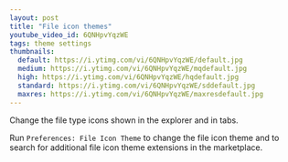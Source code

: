 ```yaml
---
layout: post
title: "File icon themes"
youtube_video_id: 6QNHpvYqzWE
tags: theme settings
thumbnails:
  default: https://i.ytimg.com/vi/6QNHpvYqzWE/default.jpg
  medium: https://i.ytimg.com/vi/6QNHpvYqzWE/mqdefault.jpg
  high: https://i.ytimg.com/vi/6QNHpvYqzWE/hqdefault.jpg
  standard: https://i.ytimg.com/vi/6QNHpvYqzWE/sddefault.jpg
  maxres: https://i.ytimg.com/vi/6QNHpvYqzWE/maxresdefault.jpg
---
```


Change the file type icons shown in the explorer and in tabs.

Run `Preferences: File Icon Theme` to change the file icon theme and to search for additional file icon theme extensions in the marketplace.
